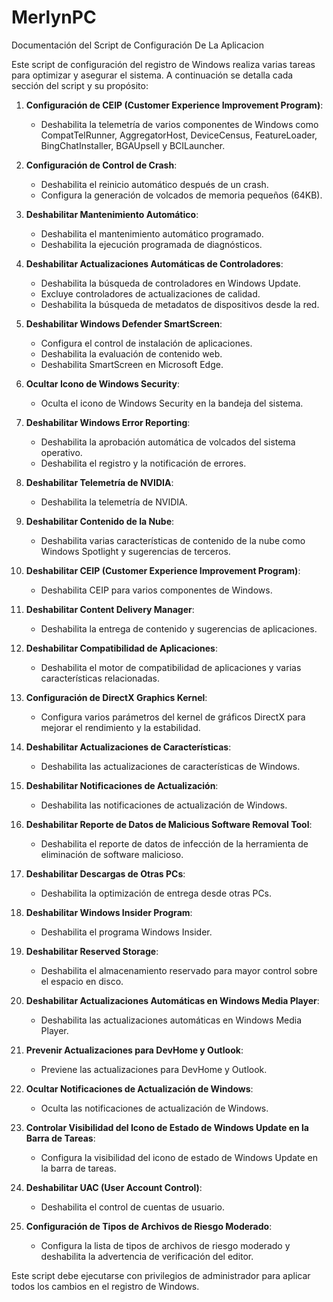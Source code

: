 # MerlynPC
Documentación del Script de Configuración De La Aplicacion

Este script de configuración del registro de Windows realiza varias tareas para optimizar y asegurar el sistema. A continuación se detalla cada sección del script y su propósito:

1. **Configuración de CEIP (Customer Experience Improvement Program)**:
   - Deshabilita la telemetría de varios componentes de Windows como CompatTelRunner, AggregatorHost, DeviceCensus, FeatureLoader, BingChatInstaller, BGAUpsell y BCILauncher.

2. **Configuración de Control de Crash**:
   - Deshabilita el reinicio automático después de un crash.
   - Configura la generación de volcados de memoria pequeños (64KB).

3. **Deshabilitar Mantenimiento Automático**:
   - Deshabilita el mantenimiento automático programado.
   - Deshabilita la ejecución programada de diagnósticos.

4. **Deshabilitar Actualizaciones Automáticas de Controladores**:
   - Deshabilita la búsqueda de controladores en Windows Update.
   - Excluye controladores de actualizaciones de calidad.
   - Deshabilita la búsqueda de metadatos de dispositivos desde la red.

5. **Deshabilitar Windows Defender SmartScreen**:
   - Configura el control de instalación de aplicaciones.
   - Deshabilita la evaluación de contenido web.
   - Deshabilita SmartScreen en Microsoft Edge.

6. **Ocultar Icono de Windows Security**:
   - Oculta el icono de Windows Security en la bandeja del sistema.

7. **Deshabilitar Windows Error Reporting**:
   - Deshabilita la aprobación automática de volcados del sistema operativo.
   - Deshabilita el registro y la notificación de errores.

8. **Deshabilitar Telemetría de NVIDIA**:
   - Deshabilita la telemetría de NVIDIA.

9. **Deshabilitar Contenido de la Nube**:
   - Deshabilita varias características de contenido de la nube como Windows Spotlight y sugerencias de terceros.

10. **Deshabilitar CEIP (Customer Experience Improvement Program)**:
    - Deshabilita CEIP para varios componentes de Windows.

11. **Deshabilitar Content Delivery Manager**:
    - Deshabilita la entrega de contenido y sugerencias de aplicaciones.

12. **Deshabilitar Compatibilidad de Aplicaciones**:
    - Deshabilita el motor de compatibilidad de aplicaciones y varias características relacionadas.

13. **Configuración de DirectX Graphics Kernel**:
    - Configura varios parámetros del kernel de gráficos DirectX para mejorar el rendimiento y la estabilidad.

14. **Deshabilitar Actualizaciones de Características**:
    - Deshabilita las actualizaciones de características de Windows.

15. **Deshabilitar Notificaciones de Actualización**:
    - Deshabilita las notificaciones de actualización de Windows.

16. **Deshabilitar Reporte de Datos de Malicious Software Removal Tool**:
    - Deshabilita el reporte de datos de infección de la herramienta de eliminación de software malicioso.

17. **Deshabilitar Descargas de Otras PCs**:
    - Deshabilita la optimización de entrega desde otras PCs.

18. **Deshabilitar Windows Insider Program**:
    - Deshabilita el programa Windows Insider.

19. **Deshabilitar Reserved Storage**:
    - Deshabilita el almacenamiento reservado para mayor control sobre el espacio en disco.

20. **Deshabilitar Actualizaciones Automáticas en Windows Media Player**:
    - Deshabilita las actualizaciones automáticas en Windows Media Player.

21. **Prevenir Actualizaciones para DevHome y Outlook**:
    - Previene las actualizaciones para DevHome y Outlook.

22. **Ocultar Notificaciones de Actualización de Windows**:
    - Oculta las notificaciones de actualización de Windows.

23. **Controlar Visibilidad del Icono de Estado de Windows Update en la Barra de Tareas**:
    - Configura la visibilidad del icono de estado de Windows Update en la barra de tareas.

24. **Deshabilitar UAC (User Account Control)**:
    - Deshabilita el control de cuentas de usuario.

25. **Configuración de Tipos de Archivos de Riesgo Moderado**:
    - Configura la lista de tipos de archivos de riesgo moderado y deshabilita la advertencia de verificación del editor.

Este script debe ejecutarse con privilegios de administrador para aplicar todos los cambios en el registro de Windows.
